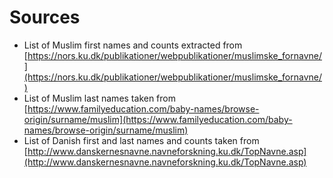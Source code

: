 # Sources
- List of Muslim first names and counts extracted from [https://nors.ku.dk/publikationer/webpublikationer/muslimske_fornavne/](https://nors.ku.dk/publikationer/webpublikationer/muslimske_fornavne/)
- List of Muslim last names taken from [https://www.familyeducation.com/baby-names/browse-origin/surname/muslim](https://www.familyeducation.com/baby-names/browse-origin/surname/muslim)
- List of Danish first and last names and counts taken from [http://www.danskernesnavne.navneforskning.ku.dk/TopNavne.asp](http://www.danskernesnavne.navneforskning.ku.dk/TopNavne.asp)